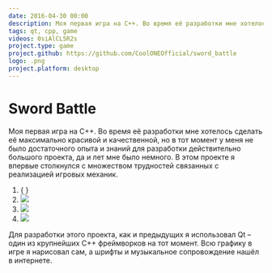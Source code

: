 ```yaml
---
date: 2016-04-30 00:00
description: Моя первая игра на C++. Во время её разработки мне хотелось сделать её максимально красивой и качественной, но в тот момент у меня не было достаточного опыта и знаний для разработки действительно большого проекта, да и лет мне было немного.
tags: qt, cpp, game
videos: 0siAlCL5R2s
project.type: game
project.github: https://github.com/CoolONEOfficial/sword_battle
logo: .png
project.platform: desktop
---
```

# Sword Battle

Моя первая игра на C++. Во время её разработки мне хотелось сделать её максимально красивой и качественной, но в тот момент у меня не было достаточного опыта и знаний для разработки действительно большого проекта, да и лет мне было немного.
В этом проекте я впервые столкнулся с множеством трудностей связанных с реализацией игровых механик.


1. { }
2. ![ ](/img/projects/sword-battle/2_400x400.jpg)
3. ![ ](/img/projects/sword-battle/1_400x400.jpg)
4. ![ ](/img/projects/sword-battle/3_400x400.jpg)


 Для разработки этого проекта, как и предыдущих я использовал Qt – один из крупнейших C++ фреймворков на тот момент. 
Всю графику в игре я нарисовал сам, а шрифты и музыкальное сопровождение нашёл в интернете.
